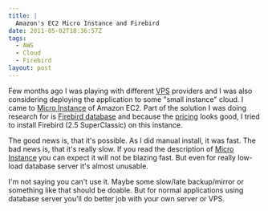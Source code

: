 ```yaml
---
title: |
  Amazon's EC2 Micro Instance and Firebird
date: 2011-05-02T18:36:57Z
tags:
  - AWS
  - Cloud
  - Firebird
layout: post
---
```

Few months ago I was playing with different [VPS][1] providers and I was also considering deploying the application to some "small instance" cloud. I came to [Micro Instance][2] of Amazon EC2. Part of the solution I was doing research for is [Firebird database][3] and because the [pricing][4] looks good, I tried to install Firebird (2.5 SuperClassic) on this instance.

The good news is, that it's possible. As I did manual install, it was fast. The bad news is, that it's really slow. If you read the description of [Micro Instance][5] you can expect it will not be blazing fast. But even for really low-load database server it's almost unusable.

I'm not saying you can't use it. Maybe some slow/late backup/mirror or something like that should be doable. But for normal applications using database server you'll do better job with your own server or VPS.

[1]: http://en.wikipedia.org/wiki/Virtual_private_server
[2]: http://aws.amazon.com/about-aws/whats-new/2010/09/09/announcing-micro-instances-for-amazon-ec2/
[3]: http://www.firebirdsql.org
[4]: http://aws.amazon.com/ec2/pricing/
[5]: http://aws.amazon.com/ec2/instance-types/